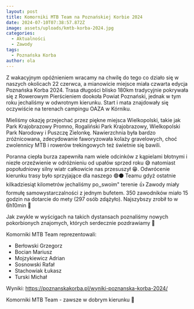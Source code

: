 ```yaml
---
layout: post
title: Komorniki MTB Team na Poznańskiej Korbie 2024
date: 2024-07-10T07:38:57.872Z
image: assets/uploads/kmtb-korba-2024.jpg
categories:
  - Aktualności
  - Zawody
tags:
  - Poznańska Korba
author: ola
---
```

Z wakacyjnym opóźnieniem wracamy na chwilę do tego co działo się w naszych okolicach 22 czerwca, a mianowicie miejsce miała czwarta edycja Poznańska Korba 2024. 
Trasa długości blisko 180km tradycyjnie pokrywała się z Rowerowym Pierścieniem dookoła Powiat Poznański, jednak w tym roku jechaliśmy w odwrotnym kierunku. Start i mata znajdowały się oczywiście na terenach campingu OAZA w Kórniku.
<!--more-->

Mieliśmy okazję przejechać przez piękne miejsca Wielkopolski, takie jak Park Krajobrazowy Promno, Rogaliński Park Krajobrazowy, Wielkopolski Park Narodowy i Puszczę Zielonkę. Nawierzchnia była bardzo zróżnicowana, zdecydowanie faworyzowała kolaży gravelowych, choć zwolennicy MTB i rowerów trekingowych też świetnie się bawili.

Poranna ciepła burza zapewniła nam wiele odcinków z kąpielami błotnymi i niezłe orzeźwienie w odróżnieniu od upałów sprzed roku 😅 natomiast popołudniowy silny wiatr całkowicie nas przesuszył 😁. Odwrócenie kierunku trasy było sprzyjające dla naszego 🟢⚫️ Teamu gdyż ostatnie kilkadziesiąt kilometrów jechaliśmy po,,swoim" terenie 👍 Zawody miały formułę samowystarczalności z jednym bufetem. 350 zawodników miało 15 godzin na dotarcie do mety (297 osób zdążyło). Najszybszy zrobił to w 6h10min 💪

Jak zwykle w wyścigach na takich dystansach poznaliśmy nowych pokorbionych znajomych, których serdecznie pozdrawiamy 👋

Komorniki MTB Team reprezentowali:

* Berłowski Grzegorz
* Bocian Mariusz
* Mojzykiewicz Adrian
* Sosnowski Rafał
* Stachowiak Łukasz
* Turski Michał

Wyniki: <https://poznanskakorba.pl/wyniki-poznanska-korba-2024/>

Komorniki MTB Team - zawsze w dobrym kierunku 🙂
